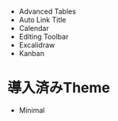 - Advanced Tables
- Auto Link Title
- Calendar
- Editing Toolbar
- Excalidraw
- Kanban

# 導入済みTheme
- Minimal
